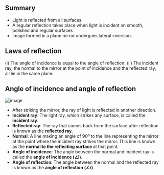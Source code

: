 ## Summary
* Light is reflected from all surfaces. 
* A regular reflection takes place when light is incident on smooth, polished and regular surfaces
* Image formed in a plane mirror undergoes lateral inversion.

## Laws of reflection
(i) The angle of incidence is equal to the angle of reflection.
(ii) The incident ray, the normal to the mirror at the point of incidence and the reflected ray, all lie in the same plane.

## Angle of incidence and angle of reflection
![image](https://user-images.githubusercontent.com/20998959/148184624-e177e965-3c78-44da-ba64-d0126f78d1a6.png)
* After striking the mirror, the ray of light is reflected in another direction.
* **Incident ray**: The light ray, which strikes any surface, is called the **incident ray**. 
* **Reflected ray**: The ray that comes back from the surface after reflection is known as the **reflected ray**.
* **Normal**:  A line making an angle of 90º to the line representing the mirror at the point where the incident ray strikes the mirror. This line is known
as the **normal to the reflecting surface** at that point.
* **Angle of incidence**: The angle between the normal and incident ray is called the **angle of incidence (∠i)**. 
* **Angle of reflection**: The angle between the normal and the reflected ray is known as the **angle of reflection (∠r)** 
